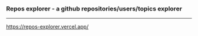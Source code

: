 ### Repos explorer - a github repositories/users/topics explorer 
____________________________________________________________________

https://repos-explorer.vercel.app/
